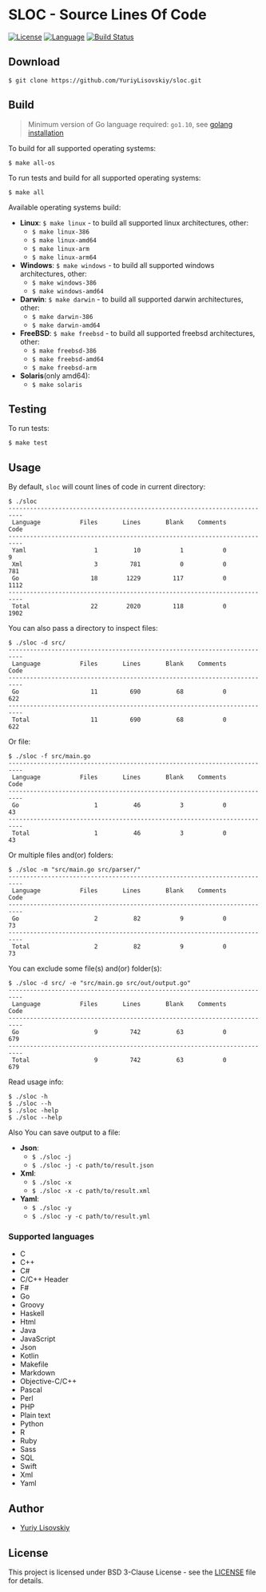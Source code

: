 # SLOC - Source Lines Of Code
[![License](https://img.shields.io/badge/BSD-3--Clause-orange.svg)](LICENSE)
[![Language](https://img.shields.io/badge/Go-1.10-blue.svg)](https://golang.org/)
[![Build Status](https://travis-ci.org/YuriyLisovskiy/sloc.svg?branch=master)](https://travis-ci.org/YuriyLisovskiy/sloc)
## Download
```
$ git clone https://github.com/YuriyLisovskiy/sloc.git
```
## Build
> Minimum version of Go language required: `go1.10`, see [golang installation](https://golang.org/doc/install)

To build for all supported operating systems:
```
$ make all-os
``` 
To run tests and build for all supported operating systems:
```
$ make all
```
Available operating systems build:
* **Linux**: `$ make linux` - to build all supported linux architectures, other:
	* `$ make linux-386`
	* `$ make linux-amd64`
	* `$ make linux-arm`
	* `$ make linux-arm64`
* **Windows**: `$ make windows` - to build all supported windows architectures, other:
	* `$ make windows-386`
	* `$ make windows-amd64`
* **Darwin**: `$ make darwin` - to build all supported darwin architectures, other:
	* `$ make darwin-386`
	* `$ make darwin-amd64`
* **FreeBSD**: `$ make freebsd` - to build all supported freebsd architectures, other:
	* `$ make freebsd-386`
	* `$ make freebsd-amd64`
	* `$ make freebsd-arm`
* **Solaris**(only amd64):
	* `$ make solaris`
## Testing
To run tests:
```
$ make test
```
## Usage
By default, `sloc` will count lines of code in current directory:
```
$ ./sloc
--------------------------------------------------------------------------
 Language           Files       Lines       Blank    Comments        Code
--------------------------------------------------------------------------
 Yaml                   1          10           1           0           9
 Xml                    3         781           0           0         781
 Go                    18        1229         117           0        1112
--------------------------------------------------------------------------
 Total                 22        2020         118           0        1902
```
You can also pass a directory to inspect files:
```
$ ./sloc -d src/
--------------------------------------------------------------------------
 Language           Files       Lines       Blank    Comments        Code
--------------------------------------------------------------------------
 Go                    11         690          68           0         622
--------------------------------------------------------------------------
 Total                 11         690          68           0         622

```
Or file:
```
$ ./sloc -f src/main.go
--------------------------------------------------------------------------
 Language           Files       Lines       Blank    Comments        Code
--------------------------------------------------------------------------
 Go                     1          46           3           0          43
--------------------------------------------------------------------------
 Total                  1          46           3           0          43

```
Or multiple files and(or) folders:
```
$ ./sloc -m "src/main.go src/parser/"
--------------------------------------------------------------------------
 Language           Files       Lines       Blank    Comments        Code
--------------------------------------------------------------------------
 Go                     2          82           9           0          73
--------------------------------------------------------------------------
 Total                  2          82           9           0          73

```
You can exclude some file(s) and(or) folder(s):
```
$ ./sloc -d src/ -e "src/main.go src/out/output.go"
--------------------------------------------------------------------------
 Language           Files       Lines       Blank    Comments        Code
--------------------------------------------------------------------------
 Go                     9         742          63           0         679
--------------------------------------------------------------------------
 Total                  9         742          63           0         679

```
Read usage info:
```
$ ./sloc -h
$ ./sloc --h
$ ./sloc -help
$ ./sloc --help
```
Also You can save output to a file:
* **Json**: 
	* `$ ./sloc -j`
	* `$ ./sloc -j -c path/to/result.json`
* **Xml**:
	* `$ ./sloc -x`
	* `$ ./sloc -x -c path/to/result.xml`
* **Yaml**:
	* `$ ./sloc -y`
	* `$ ./sloc -y -c path/to/result.yml`
### Supported languages
* C
* C++
* C#
* C/C++ Header
* F#
* Go
* Groovy
* Haskell
* Html
* Java
* JavaScript
* Json
* Kotlin
* Makefile
* Markdown
* Objective-C/C++
* Pascal
* Perl
* PHP
* Plain text
* Python
* R
* Ruby
* Sass
* SQL
* Swift
* Xml
* Yaml
## Author
* [Yuriy Lisovskiy](https://github.com/YuriyLisovskiy)
## License
 This project is licensed under BSD 3-Clause License - see the [LICENSE](LICENSE) file for details.
